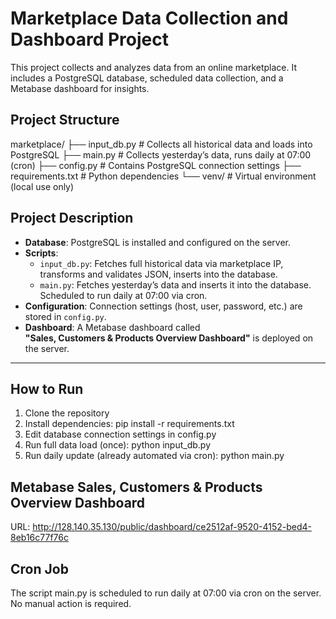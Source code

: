 # Marketplace Data Collection and Dashboard Project

This project collects and analyzes data from an online marketplace. It includes a PostgreSQL database, scheduled data collection, and a Metabase dashboard for insights.

## Project Structure

marketplace/
├── input_db.py # Collects all historical data and loads into PostgreSQL
├── main.py # Collects yesterday’s data, runs daily at 07:00 (cron)
├── config.py # Contains PostgreSQL connection settings
├── requirements.txt # Python dependencies
└── venv/ # Virtual environment (local use only)

## Project Description

- **Database**: PostgreSQL is installed and configured on the server.
- **Scripts**:
  - `input_db.py`: Fetches full historical data via marketplace IP, transforms and validates JSON, inserts into the database.
  - `main.py`: Fetches yesterday’s data and inserts it into the database. Scheduled to run daily at 07:00 via cron.
- **Configuration**: Connection settings (host, user, password, etc.) are stored in `config.py`.
- **Dashboard**: A Metabase dashboard called  
  **"Sales, Customers & Products Overview Dashboard"** is deployed on the server.

---

## How to Run

1. Clone the repository
2. Install dependencies:
pip install -r requirements.txt
3. Edit database connection settings in config.py
4. Run full data load (once):
python input_db.py
5. Run daily update (already automated via cron):
python main.py

## Metabase Sales, Customers & Products Overview Dashboard

URL: http://128.140.35.130/public/dashboard/ce2512af-9520-4152-bed4-8eb16c77f76c

## Cron Job
The script main.py is scheduled to run daily at 07:00 via cron on the server. No manual action is required.


